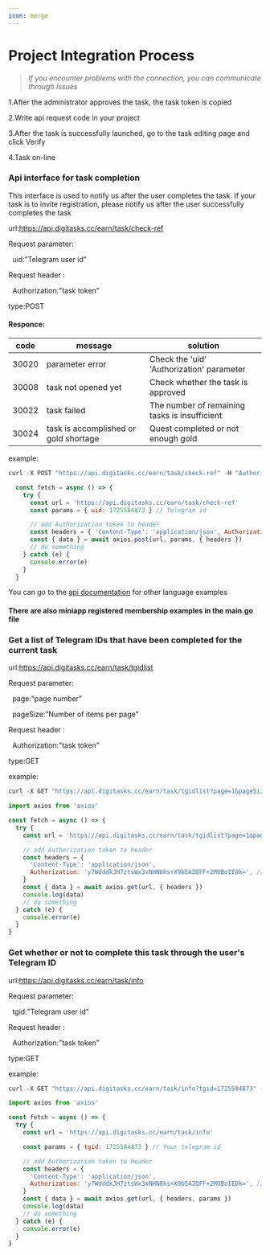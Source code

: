 ```yaml
---
icon: merge
---
```


# Project Integration Process

> _If you encounter problems with the connection, you can communicate through Issues_

1.After the administrator approves the task, the task token is copied

2.Write api request code in your project

3.After the task is successfully launched, go to the task editing page and click Verify

4.Task on-line

### Api interface for task completion

This interface is used to notify us after the user completes the task. If your task is to invite registration, please notify us after the user successfully completes the task


url:https://api.digitasks.cc/earn/task/check-ref

Request parameter:

&nbsp;&nbsp;uid:"Telegram user id"
 
Request header :

&nbsp;&nbsp;Authorization:"task token"
 
type:POST

#### Responce:
| code     | message| solution|
| -------- | -------- |-------- |
| 30020    | parameter error|Check the 'uid' 'Authorization' parameter |
| 30008    | task not opened yet|Check whether the task is approved|
| 30022    | task failed|The number of remaining tasks is insufficient|
| 30024    | task is accomplished or gold shortage| Quest completed or not enough gold|

example:
```javascript
curl -X POST "https://api.digitasks.cc/earn/task/check-ref" -H "Authorization: <task_token>" -H "Content-Type: application/json" -d {"uid":<telegram_user_id>}
```
```javascript
  const fetch = async () => {
    try {
      const url = 'https://api.digitasks.cc/earn/task/check-ref'
      const params = { uid: 1725584873 } // Telegram id

      // add Authorization token to header
      const headers = { 'Content-Type': 'application/json', Authorization: 'lp+7fijStQuf/xDsZEfliUs+X9b5AZQFF+2MOBoIEOk=' }
      const { data } = await axios.post(url, params, { headers })
      // do something
    } catch (e) {
      console.error(e)
    }
  }
```
You can go to the [api documentation](https://apifox.com/apidoc/shared-7e2b39e5-13b3-4a3e-a65b-729357dee1c1?pwd=888888) for other language examples

#### There are also miniapp registered membership examples in the main.go file



### Get a list of Telegram IDs that have been completed for the current task
url:https://api.digitasks.cc/earn/task/tgidlist

Request parameter:

&nbsp;&nbsp;page:"page number"
 
&nbsp;&nbsp;pageSize:"Number of items per page"   
 
Request header :

&nbsp;&nbsp;Authorization:"task token"
 
type:GET

example:
```javascript
curl -X GET "https://api.digitasks.cc/earn/task/tgidlist?page=1&pageSize=30" -H "Authorization: <task_token>" 
```
```javascript
import axios from 'axios'

const fetch = async () => {
  try {
    const url = 'https://api.digitasks.cc/earn/task/tgidlist?page=1&pageSize=30'

    // add Authorization token to header
    const headers = {
      'Content-Type': 'application/json',
      Authorization: 'y7WdddkJH7ztsWx3xNHN0ks+X9b5AZQFF+2MOBoIEOk=', // Your API Access
    }
    const { data } = await axios.get(url, { headers })
    console.log(data)
    // do something
  } catch (e) {
    console.error(e)
  }
}
```

### Get whether or not to complete this task through the user's Telegram ID
url:https://api.digitasks.cc/earn/task/info

Request parameter:

&nbsp;&nbsp;tgid:"Telegram user id"
 
Request header :

&nbsp;&nbsp;Authorization:"task token"
 
type:GET

example:
```javascript
curl -X GET "https://api.digitasks.cc/earn/task/info?tgid=1725584873" -H "Authorization: <task_token>" 
```
```javascript
import axios from 'axios'

const fetch = async () => {
  try {
    const url = 'https://api.digitasks.cc/earn/task/info'

    const params = { tgid: 1725584873 } // Your telegram id

    // add Authorization token to header
    const headers = {
      'Content-Type': 'application/json',
      Authorization: 'y7WdddkJH7ztsWx3xNHN0ks+X9b5AZQFF+2MOBoIEOk=', // Your API Access
    }
    const { data } = await axios.get(url, { headers, params })
    console.log(data)
    // do something
  } catch (e) {
    console.error(e)
  }
}
```



